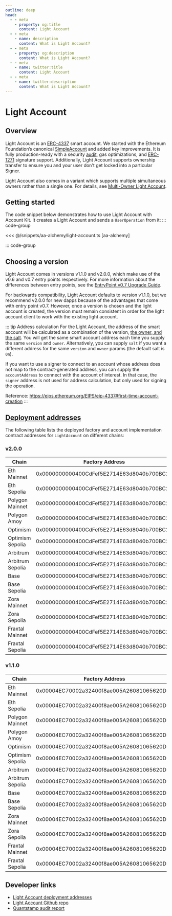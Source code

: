 ```yaml
---
outline: deep
head:
  - - meta
    - property: og:title
      content: Light Account
  - - meta
    - name: description
      content: What is Light Account?
  - - meta
    - property: og:description
      content: What is Light Account?
  - - meta
    - name: twitter:title
      content: Light Account
  - - meta
    - name: twitter:description
      content: What is Light Account?
---
```


# Light Account

## Overview

Light Account is an [ERC-4337](https://eips.ethereum.org/EIPS/eip-4337) smart account. We started with the Ethereum Foundation’s canonical [SimpleAccount](https://github.com/eth-infinitism/account-abstraction/blob/develop/contracts/samples/SimpleAccount.sol) and added key improvements. It is fully production-ready with a security [audit](https://github.com/alchemyplatform/light-account/blob/develop/audits/2024-01-09_quantstamp_aa8196b.pdf), gas optimizations, and [ERC-1271](https://eips.ethereum.org/EIPS/eip-1271) signature support. Additionally, Light Account supports ownership transfer to ensure you and your user don't get locked into a particular Signer.

Light Account also comes in a variant which supports multiple simultaneous owners rather than a single one. For details, see [Multi-Owner Light Account](/smart-accounts/multi-owner-light-account/).

## Getting started

The code snippet below demonstrates how to use Light Account with Account Kit. It creates a Light Account and sends a `UserOperation` from it:
::: code-group

<<< @/snippets/aa-alchemy/light-account.ts [aa-alchemy]

::: code-group

## Choosing a version

Light Account comes in versions v1.1.0 and v2.0.0, which make use of the v0.6 and v0.7 entry points respectively. For more information about the differences between entry points, see the [EntryPoint v0.7 Upgrade Guide](/using-smart-accounts/entry-point-v7.html).

For backwards compatibility, Light Account defaults to version v1.1.0, but we recommend v2.0.0 for new dapps because of the advantages that come with entry point v0.7. However, once a version is chosen and the light account is created, the version must remain consistent in order for the light account client to work with the existing light account.

::: tip Address calculation
For the Light Account, the address of the smart account will be calculated as a combination of the version, [the owner, and the salt](https://github.com/alchemyplatform/light-account/blob/v2.0.0/src/LightAccountFactory.sol#L24-L33). You will get the same smart account address each time you supply the same `version` and `owner`. Alternatively, you can supply `salt` if you want a different address for the same `version` and `owner` params (the default salt is `0n`).

If you want to use a signer to connect to an account whose address does not map to the contract-generated address, you can supply the `accountAddress` to connect with the account of interest. In that case, the `signer` address is not used for address calculation, but only used for signing the operation.

Reference: https://eips.ethereum.org/EIPS/eip-4337#first-time-account-creation
:::

## [Deployment addresses](https://github.com/alchemyplatform/light-account/tree/v2.0.0/deployments)

The following table lists the deployed factory and account implementation contract addresses for `LightAccount` on different chains:

### v2.0.0

| Chain            | Factory Address                            | Account Implementation                     |
| ---------------- | ------------------------------------------ | ------------------------------------------ |
| Eth Mainnet      | 0x0000000000400CdFef5E2714E63d8040b700BC24 | 0x8E8e658E22B12ada97B402fF0b044D6A325013C7 |
| Eth Sepolia      | 0x0000000000400CdFef5E2714E63d8040b700BC24 | 0x8E8e658E22B12ada97B402fF0b044D6A325013C7 |
| Polygon Mainnet  | 0x0000000000400CdFef5E2714E63d8040b700BC24 | 0x8E8e658E22B12ada97B402fF0b044D6A325013C7 |
| Polygon Amoy     | 0x0000000000400CdFef5E2714E63d8040b700BC24 | 0x8E8e658E22B12ada97B402fF0b044D6A325013C7 |
| Optimism         | 0x0000000000400CdFef5E2714E63d8040b700BC24 | 0x8E8e658E22B12ada97B402fF0b044D6A325013C7 |
| Optimism Sepolia | 0x0000000000400CdFef5E2714E63d8040b700BC24 | 0x8E8e658E22B12ada97B402fF0b044D6A325013C7 |
| Arbitrum         | 0x0000000000400CdFef5E2714E63d8040b700BC24 | 0x8E8e658E22B12ada97B402fF0b044D6A325013C7 |
| Arbitrum Sepolia | 0x0000000000400CdFef5E2714E63d8040b700BC24 | 0x8E8e658E22B12ada97B402fF0b044D6A325013C7 |
| Base             | 0x0000000000400CdFef5E2714E63d8040b700BC24 | 0x8E8e658E22B12ada97B402fF0b044D6A325013C7 |
| Base Sepolia     | 0x0000000000400CdFef5E2714E63d8040b700BC24 | 0x8E8e658E22B12ada97B402fF0b044D6A325013C7 |
| Zora Mainnet     | 0x0000000000400CdFef5E2714E63d8040b700BC24 | 0x8E8e658E22B12ada97B402fF0b044D6A325013C7 |
| Zora Sepolia     | 0x0000000000400CdFef5E2714E63d8040b700BC24 | 0x8E8e658E22B12ada97B402fF0b044D6A325013C7 |
| Fraxtal Mainnet  | 0x0000000000400CdFef5E2714E63d8040b700BC24 | 0x8E8e658E22B12ada97B402fF0b044D6A325013C7 |
| Fraxtal Sepolia  | 0x0000000000400CdFef5E2714E63d8040b700BC24 | 0x8E8e658E22B12ada97B402fF0b044D6A325013C7 |

### v1.1.0

| Chain            | Factory Address                            | Account Implementation                     |
| ---------------- | ------------------------------------------ | ------------------------------------------ |
| Eth Mainnet      | 0x00004EC70002a32400f8ae005A26081065620D20 | 0xae8c656ad28F2B59a196AB61815C16A0AE1c3cba |
| Eth Sepolia      | 0x00004EC70002a32400f8ae005A26081065620D20 | 0xae8c656ad28F2B59a196AB61815C16A0AE1c3cba |
| Polygon Mainnet  | 0x00004EC70002a32400f8ae005A26081065620D20 | 0xae8c656ad28F2B59a196AB61815C16A0AE1c3cba |
| Polygon Amoy     | 0x00004EC70002a32400f8ae005A26081065620D20 | 0xae8c656ad28F2B59a196AB61815C16A0AE1c3cba |
| Optimism         | 0x00004EC70002a32400f8ae005A26081065620D20 | 0xae8c656ad28F2B59a196AB61815C16A0AE1c3cba |
| Optimism Sepolia | 0x00004EC70002a32400f8ae005A26081065620D20 | 0xae8c656ad28F2B59a196AB61815C16A0AE1c3cba |
| Arbitrum         | 0x00004EC70002a32400f8ae005A26081065620D20 | 0xae8c656ad28F2B59a196AB61815C16A0AE1c3cba |
| Arbitrum Sepolia | 0x00004EC70002a32400f8ae005A26081065620D20 | 0xae8c656ad28F2B59a196AB61815C16A0AE1c3cba |
| Base             | 0x00004EC70002a32400f8ae005A26081065620D20 | 0xae8c656ad28F2B59a196AB61815C16A0AE1c3cba |
| Base Sepolia     | 0x00004EC70002a32400f8ae005A26081065620D20 | 0xae8c656ad28F2B59a196AB61815C16A0AE1c3cba |
| Zora Mainnet     | 0x00004EC70002a32400f8ae005A26081065620D20 | 0xae8c656ad28F2B59a196AB61815C16A0AE1c3cba |
| Zora Sepolia     | 0x00004EC70002a32400f8ae005A26081065620D20 | 0xae8c656ad28F2B59a196AB61815C16A0AE1c3cba |
| Fraxtal Mainnet  | 0x00004EC70002a32400f8ae005A26081065620D20 | 0xae8c656ad28F2B59a196AB61815C16A0AE1c3cba |
| Fraxtal Sepolia  | 0x00004EC70002a32400f8ae005A26081065620D20 | 0xae8c656ad28F2B59a196AB61815C16A0AE1c3cba |

## Developer links

- [Light Account deployment addresses](/smart-accounts/light-account/#deployment-addresses)
- [Light Account Github repo](https://github.com/alchemyplatform/light-account)
- [Quantstamp audit report](https://github.com/alchemyplatform/light-account/blob/main/Quantstamp-Audit.pdf)
